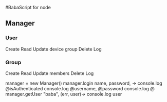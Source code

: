 #BabaScript for node


## Manager

### User

Create
Read
Update
  device
  group
Delete
Log


### Group

Create
Read
Update
  members
Delete
Log


manager = new Manager()
manager.login name, password, ->
  console.log @isAuthenticated
  console.log @username, @password
  console.log @
manager.getUser "baba", (err, user)->
  console.log user